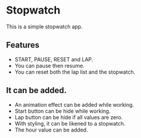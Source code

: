 # Stopwatch
This is a simple stopwatch app.

## Features
- START, PAUSE, RESET and LAP.
- You can pause then resume. 
- You can reset both the lap list and the stopwatch.

## It can be added.
- An animation effect can be added while working.
- Start button can be hide while working.
- Lap button can be hide if all values are zero.
- With styling, it can be likened to a stopwatch.
- The hour value can be added.